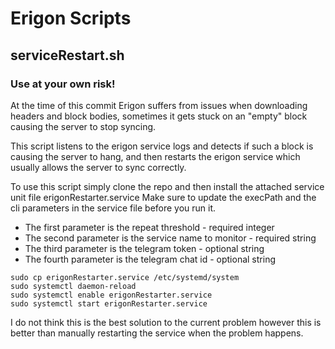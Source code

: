 # Erigon Scripts
## serviceRestart.sh
### Use at your own risk!
At the time of this commit Erigon suffers from issues when downloading headers and block bodies, sometimes it gets stuck on an "empty" block causing the server to stop syncing.

This script listens to the erigon service logs and detects if such a block is causing the server to hang, and then restarts the erigon service which usually allows the server to sync correctly.

To use this script simply clone the repo and then install the attached service unit file erigonRestarter.service
Make sure to update the execPath and the cli parameters in the service file before you run it.

- The first parameter is the repeat threshold - required integer
- The second parameter is the service name to monitor - required string
- The third parameter is the telegram token - optional string
- The fourth parameter is the telegram chat id - optional string

```
sudo cp erigonRestarter.service /etc/systemd/system
sudo systemctl daemon-reload
sudo systemctl enable erigonRestarter.service
sudo systemctl start erigonRestarter.service
```

I do not think this is the best solution to the current problem however this is better than manually restarting the service when the problem happens.
